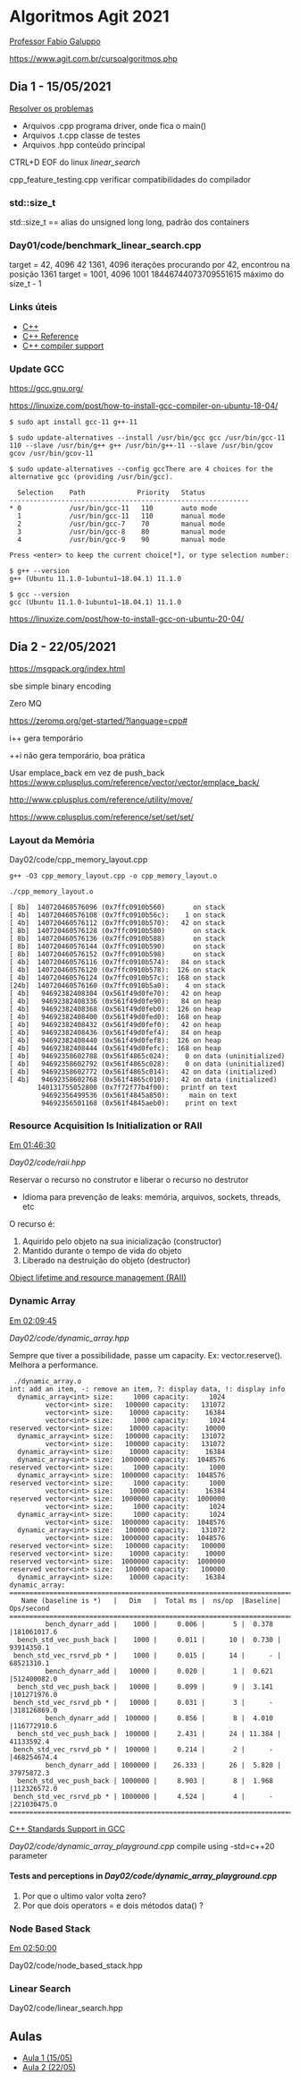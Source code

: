 # Algoritmos Agit 2021

[Professor Fabio Galuppo](https://github.com/fabiogaluppo?tab=repositories)

https://www.agit.com.br/cursoalgoritmos.php

## Dia 1 - 15/05/2021

[Resolver os problemas](https://leetcode.com/problems/find-all-duplicates-in-an-array/)

* Arquivos .cpp programa driver, onde fica o main()
* Arquivos .t.cpp classe de testes
* Arquivos .hpp conteúdo principal

CTRL+D EOF do linux *linear_search*

cpp_feature_testing.cpp verificar compatibilidades do compilador

### std::size_t

std::size_t == alias do unsigned long long, padrão dos containers

### Day01/code/benchmark_linear_search.cpp

target = 42, 4096 42 1361, 4096 iterações procurando por 42, encontrou na posição 1361
target = 1001, 4096 1001 18446744073709551615 máximo do size_t - 1

### Links úteis

* [C++](http://cplusplus.com/)
* [C++ Reference](http://cplusplus.com/reference/)
* [C++ compiler support](https://en.cppreference.com/w/cpp/compiler_support)



### Update GCC

https://gcc.gnu.org/

https://linuxize.com/post/how-to-install-gcc-compiler-on-ubuntu-18-04/

```
$ sudo apt install gcc-11 g++-11

$ sudo update-alternatives --install /usr/bin/gcc gcc /usr/bin/gcc-11 110 --slave /usr/bin/g++ g++ /usr/bin/g++-11 --slave /usr/bin/gcov gcov /usr/bin/gcov-11

$ sudo update-alternatives --config gccThere are 4 choices for the alternative gcc (providing /usr/bin/gcc).

  Selection    Path             Priority   Status
------------------------------------------------------------
* 0            /usr/bin/gcc-11   110       auto mode
  1            /usr/bin/gcc-11   110       manual mode
  2            /usr/bin/gcc-7    70        manual mode
  3            /usr/bin/gcc-8    80        manual mode
  4            /usr/bin/gcc-9    90        manual mode

Press <enter> to keep the current choice[*], or type selection number: 

$ g++ --version
g++ (Ubuntu 11.1.0-1ubuntu1~18.04.1) 11.1.0

$ gcc --version
gcc (Ubuntu 11.1.0-1ubuntu1~18.04.1) 11.1.0
```

https://linuxize.com/post/how-to-install-gcc-on-ubuntu-20-04/



## Dia 2 - 22/05/2021


https://msgpack.org/index.html

sbe simple binary encoding

Zero MQ

https://zeromq.org/get-started/?language=cpp#


i++ gera temporário

++i não gera temporário, boa prática

Usar emplace_back em vez de push_back
https://www.cplusplus.com/reference/vector/vector/emplace_back/

http://www.cplusplus.com/reference/utility/move/

https://www.cplusplus.com/reference/set/set/set/


### Layout da Memória

Day02/code/cpp_memory_layout.cpp


```
g++ -O3 cpp_memory_layout.cpp -o cpp_memory_layout.o

./cpp_memory_layout.o 

[ 8b]  140720460576096 (0x7ffc0910b560)       on stack
[ 4b]  140720460576108 (0x7ffc0910b56c):    1 on stack
[ 4b]  140720460576112 (0x7ffc0910b570):   42 on stack
[ 8b]  140720460576128 (0x7ffc0910b580)       on stack
[ 8b]  140720460576136 (0x7ffc0910b588)       on stack
[ 8b]  140720460576144 (0x7ffc0910b590)       on stack
[ 8b]  140720460576152 (0x7ffc0910b598)       on stack
[ 4b]  140720460576116 (0x7ffc0910b574):   84 on stack
[ 4b]  140720460576120 (0x7ffc0910b578):  126 on stack
[ 4b]  140720460576124 (0x7ffc0910b57c):  168 on stack
[24b]  140720460576160 (0x7ffc0910b5a0):    4 on stack
[ 4b]   94692382408304 (0x561f49d0fe70):   42 on heap
[ 4b]   94692382408336 (0x561f49d0fe90):   84 on heap
[ 4b]   94692382408368 (0x561f49d0feb0):  126 on heap
[ 4b]   94692382408400 (0x561f49d0fed0):  168 on heap
[ 4b]   94692382408432 (0x561f49d0fef0):   42 on heap
[ 4b]   94692382408436 (0x561f49d0fef4):   84 on heap
[ 4b]   94692382408440 (0x561f49d0fef8):  126 on heap
[ 4b]   94692382408444 (0x561f49d0fefc):  168 on heap
[ 4b]   94692358602788 (0x561f4865c024):    0 on data (uninitialized)
[ 4b]   94692358602792 (0x561f4865c028):    0 on data (uninitialized)
[ 4b]   94692358602772 (0x561f4865c014):   42 on data (initialized)
[ 4b]   94692358602768 (0x561f4865c010):   42 on data (initialized)
       140131755052800 (0x7f72f77b4f00):   printf on text
        94692356499536 (0x561f4845a850):     main on text
        94692356501168 (0x561f4845aeb0):    print on text
```

### Resource Acquisition Is Initialization or RAII

[Em 01:46:30](https://youtu.be/8v-wjXiBpJE)

*Day02/code/raii.hpp*

Reservar o recurso no construtor e liberar o recurso no destrutor

* Idioma para prevenção de leaks: memória, arquivos, sockets, threads, etc

O recurso é:
1. Aquirido pelo objeto na sua inicialização (constructor)
2. Mantido durante o tempo de vida do objeto
3. Liberado na destruição do objeto (destructor)


[Object lifetime and resource management (RAII)](https://docs.microsoft.com/en-us/cpp/cpp/object-lifetime-and-resource-management-modern-cpp)


### Dynamic Array

[Em 02:09:45](https://youtu.be/8v-wjXiBpJE)

*Day02/code/dynamic_array.hpp*

Sempre que tiver a possibilidade, passe um capacity. Ex: vector<T>.reserve(). Melhora a performance. 

```
 ./dynamic_array.o 
int: add an item, -: remove an item, ?: display data, !: display info
  dynamic_array<int> size:     1000 capacity:     1024
         vector<int> size:   100000 capacity:   131072
         vector<int> size:    10000 capacity:    16384
         vector<int> size:     1000 capacity:     1024
reserved vector<int> size:    10000 capacity:    10000
  dynamic_array<int> size:   100000 capacity:   131072
         vector<int> size:   100000 capacity:   131072
  dynamic_array<int> size:    10000 capacity:    16384
  dynamic_array<int> size:  1000000 capacity:  1048576
reserved vector<int> size:     1000 capacity:     1000
  dynamic_array<int> size:  1000000 capacity:  1048576
reserved vector<int> size:     1000 capacity:     1000
         vector<int> size:    10000 capacity:    16384
reserved vector<int> size:  1000000 capacity:  1000000
         vector<int> size:     1000 capacity:     1024
  dynamic_array<int> size:     1000 capacity:     1024
         vector<int> size:  1000000 capacity:  1048576
  dynamic_array<int> size:   100000 capacity:   131072
         vector<int> size:  1000000 capacity:  1048576
reserved vector<int> size:   100000 capacity:   100000
reserved vector<int> size:    10000 capacity:    10000
reserved vector<int> size:  1000000 capacity:  1000000
reserved vector<int> size:   100000 capacity:   100000
  dynamic_array<int> size:    10000 capacity:    16384
dynamic_array:
===============================================================================
   Name (baseline is *)   |   Dim   |  Total ms |  ns/op  |Baseline| Ops/second
===============================================================================
         bench_dynarr_add |    1000 |     0.006 |       5 |  0.378 |181061017.6
  bench_std_vec_push_back |    1000 |     0.011 |      10 |  0.730 | 93914350.1
 bench_std_vec_rsrvd_pb * |    1000 |     0.015 |      14 |      - | 68521310.1
         bench_dynarr_add |   10000 |     0.020 |       1 |  0.621 |512400082.0
  bench_std_vec_push_back |   10000 |     0.099 |       9 |  3.141 |101271976.0
 bench_std_vec_rsrvd_pb * |   10000 |     0.031 |       3 |      - |318126869.0
         bench_dynarr_add |  100000 |     0.856 |       8 |  4.010 |116772910.6
  bench_std_vec_push_back |  100000 |     2.431 |      24 | 11.384 | 41133592.4
 bench_std_vec_rsrvd_pb * |  100000 |     0.214 |       2 |      - |468254674.4
         bench_dynarr_add | 1000000 |    26.333 |      26 |  5.820 | 37975872.3
  bench_std_vec_push_back | 1000000 |     8.903 |       8 |  1.968 |112326572.0
 bench_std_vec_rsrvd_pb * | 1000000 |     4.524 |       4 |      - |221030475.0
===============================================================================
```

[C++ Standards Support in GCC](https://gcc.gnu.org/projects/cxx-status.html)

*Day02/code/dynamic_array_playground.cpp* compile using -std=c++20 parameter

#### Tests and perceptions in *Day02/code/dynamic_array_playground.cpp*

1. Por que o ultimo valor volta zero?
2. Por que dois operators = e dois métodos data() ?


### Node Based Stack

[Em 02:50:00](https://youtu.be/8v-wjXiBpJE)

Day02/code/node_based_stack.hpp

### Linear Search

Day02/code/linear_search.hpp


## Aulas

* [Aula 1 (15/05)](https://youtu.be/HPkbz93krJc)
* [Aula 2 (22/05)](https://youtu.be/8v-wjXiBpJE)
